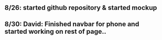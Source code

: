 ## 8/26: started github repository & started mockup
## 8/30: David: Finished navbar for phone and started working on rest of page..